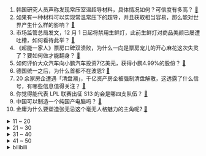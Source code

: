 1. 韩国研究人员声称发现常压室温超导材料，具体情况如何？可信度有多高？ [:link:](https://www.zhihu.com/question/613850973)
2. 如果有一种材料可以实现常温常压下的超导，并且获取相当容易，那么能对世界产生什么样的影响？ [:link:](https://www.zhihu.com/question/614077790)
3. 市场监管总局发文，12 月 1 日起将禁用生鲜灯，此前生鲜灯对商品美颜已屡遭吐槽，如何看待此举？ [:link:](https://www.zhihu.com/question/614055600)
4. 《超能一家人》票房口碑双溃败，为什么一向是票房宠儿的开心麻花这次失灵了？要如何做才能翻身？ [:link:](https://www.zhihu.com/question/614043432)
5. 如何评价大众汽车向小鹏汽车投资7亿美元，获得小鹏4.99%的股份？ [:link:](https://www.zhihu.com/question/614158517)
6. 德国统一之后，为什么首都不在波恩? [:link:](https://www.zhihu.com/question/589693010)
7. 20 余家房企遭遇「清盘潮」，千亿资产房企被强制清盘解散，这透露了什么信号，有哪些信息值得关注？ [:link:](https://www.zhihu.com/question/614072198)
8. 你觉得能代表 LPL 联赛出征 S13 的会是哪四支队伍？ [:link:](https://www.zhihu.com/question/614103620)
9. 中国可以制造一个纯国产电脑吗？ [:link:](https://www.zhihu.com/question/384887124)
10. 金庸为什么要塑造张无忌这个毫无人格魅力的主角呢? [:link:](https://www.zhihu.com/question/613987325)
<details>
<summary>11 ~ 20</summary>

11. 二本、专科毕业生占毕业生总数 80%，有的「简历初筛就被机器淘汰」，「不会做题」的二本生应该怎么自救？ [:link:](https://www.zhihu.com/question/614066970)
12. 国漫《雾山五行》第二季播出，水平相比第一季如何，你有哪些评价？ [:link:](https://www.zhihu.com/question/614073166)
13. 国内围棋入段必须在25岁以前是否是对大器晚成的棋手不尊重？ [:link:](https://www.zhihu.com/question/56096543)
14. 《三体》中章北海在最后按按钮的时候为什么会慢了几秒钟？ [:link:](https://www.zhihu.com/question/24084725)
15. 如何评价泰国恐怖片《祭屋出租》？ [:link:](https://www.zhihu.com/question/597833794)
16. 北京平均月薪 18976 元全国最高，超三成职场人想摆摊开店，如何看待这一现象？ [:link:](https://www.zhihu.com/question/613867853)
17. 2023 LPL 夏季季后赛 BLG 3:1 击败 TES 晋级胜者组决赛，如何评价这场比赛？ [:link:](https://www.zhihu.com/question/614088124)
18. 德国 7 月制造业 PMI 初值 38.8， 目前当地经济现状如何？ [:link:](https://www.zhihu.com/question/613704607)
19. 联合国秘书长称全球粮食体系「已崩溃」，中方称应通过国际合作探寻有效的解决方案，如何解读？ [:link:](https://www.zhihu.com/question/613881297)
20. 如何评价现有的和新增的超大城市的房价？哪些不可能再涨，哪些仍是洼地，哪些处于上涨过程？ [:link:](https://www.zhihu.com/question/614050550)
</details>
<details>
<summary>21 ~ 30</summary>

21. 为什么自己一运动汗就会像下雨一样? [:link:](https://www.zhihu.com/question/611971563)
22. 给孩子讲题为什么容易急眼？ [:link:](https://www.zhihu.com/question/500133316)
23. 帮研学团违规入校共收 150 万，北大关闭 46 名校友预约权限，如何看待此事？研学团还存在哪些乱象？ [:link:](https://www.zhihu.com/question/613864382)
24. 电影《封神第一部》改编得怎么样，与其他版本的影视作品相比如何？ [:link:](https://www.zhihu.com/question/612910826)
25. 布偶猫开脸失败是什么意思? [:link:](https://www.zhihu.com/question/401002166)
26. 旅游一定要做攻略吗? [:link:](https://www.zhihu.com/question/613262195)
27. 如何评价杨紫在电视剧《长相思》中的扮相和表现？ [:link:](https://www.zhihu.com/question/613714203)
28. 如何评价电视剧《欢颜》大结局？ [:link:](https://www.zhihu.com/question/614103316)
29. 「一次挂号管三天」措施真的能改善患者就诊体验吗，是否能解决看病难的问题，节约诊疗费用？ [:link:](https://www.zhihu.com/question/613963201)
30. 如果来生让你选择做一株植物，你会选择做什么植物？为什么？ [:link:](https://www.zhihu.com/question/611467876)
</details>
<details>
<summary>31 ~ 40</summary>

31. 含有“梨”字的古诗词有哪些？ [:link:](https://www.zhihu.com/question/614046854)
32. 超强台风「杜苏芮」28 日登陆东南沿海，特大暴雨将至，会影响哪些地方？需要做好哪些防范工作？ [:link:](https://www.zhihu.com/question/614019183)
33. 大众汽车投资 7 亿美元入股小鹏汽车，合作初期开发两款电动车，哪些信息值得关注？ [:link:](https://www.zhihu.com/question/614154437)
34. 作为医生，如何看待「一次挂号管三天」的措施，可能会损害医生的哪些权益？ [:link:](https://www.zhihu.com/question/613963786)
35. 作为临床医学五年制的学生，如何实现在整个生涯上对八年制学生的超越？ [:link:](https://www.zhihu.com/question/338006959)
36. 有人经历过什么怪事从而觉得这个世界仿佛是虚拟的吗? [:link:](https://www.zhihu.com/question/593489074)
37. 到底什么样的人会买极氪009？ [:link:](https://www.zhihu.com/question/612093032)
38. 存钱上瘾是什么体验？ [:link:](https://www.zhihu.com/question/391039309)
39. 上汽确认与奥迪共同研发电动车平台，未来有哪些想象空间？ [:link:](https://www.zhihu.com/question/613166524)
40. 能不能分享一下你知道的那些诗词背后的冷知识？ [:link:](https://www.zhihu.com/question/592384527)
</details>
<details>
<summary>41 ~ 50</summary>

41. 7 月 88 款国产网络游戏获批版号，《三角洲行动》、《墨迹大侠》等在列，哪些信息值得关注？ [:link:](https://www.zhihu.com/question/614067231)
42. 第一批「成人小饭桌」已陆续倒闭，从主打性价比到变身「价格刺客」，这门面向打工人的餐饮生意还能继续吗？ [:link:](https://www.zhihu.com/question/614105221)
43. 设计logo是越复杂越好，还是越简单越好？ [:link:](https://www.zhihu.com/question/344821450)
44. 美联储加息 25 个基点，利率为 2001 年以来的最高水平，将会对市场产生什么影响？加息何时会停止？ [:link:](https://www.zhihu.com/question/614206153)
45. 大学刚毕业，是全职备考公务员还是先去车企工作？ [:link:](https://www.zhihu.com/question/612509293)
46. 多人在崂山水库放生矿泉水，水务局回应「会调查处理」，具体情况如何，怎样看待此事？ [:link:](https://www.zhihu.com/question/613682135)
47. 新疆到底有多干燥？ [:link:](https://www.zhihu.com/question/288783218)
48. 到底是长大好还是小时候好? [:link:](https://www.zhihu.com/question/607372176)
49. 云南人吃菌子会有多疯狂？ [:link:](https://www.zhihu.com/question/347172987)
50. 最喜欢加缪的一句话是什么？ [:link:](https://www.zhihu.com/question/318208674)
</details><details>
<summary>bilibili</summary>

</details>